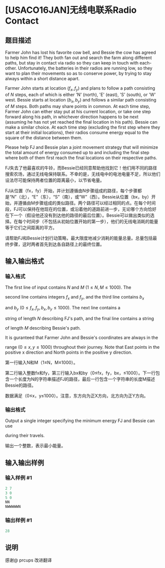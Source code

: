 # [USACO16JAN]无线电联系Radio Contact

## 题目描述

Farmer John has lost his favorite cow bell, and Bessie the cow has agreed to help him find it! They both fan out and search the farm along different paths, but stay in contact via radio so they can keep in touch with each-other. Unfortunately, the batteries in their radios are running low, so they want to plan their movements so as to conserve power, by trying to stay always within a short distance apart.

Farmer John starts at location ($f_x, f_y$) and plans to follow a path consisting of $N$ steps, each of which is either 'N' (north), 'E' (east), 'S' (south), or 'W' west. Bessie starts at location ($b_x, b_y$) and follows a similar path consisting of $M$ steps. Both paths may share points in common. At each time step, Farmer John can either stay put at his current location, or take one step forward along his path, in whichever direction happens to be next (assuming he has not yet reached the final location in his path). Bessie can make a similar choice. At each time step (excluding the first step where they start at their initial locations), their radios consume energy equal to the square of the distance between them.

Please help FJ and Bessie plan a joint movement strategy that will minimize the total amount of energy consumed up to and including the final step where both of them first reach the final locations on their respective paths.

FJ失去了他最喜欢的牛铃，而Bessie已经同意帮助他找到它！他们用不同的路径搜索农场，通过无线电保持联系。不幸的是，无线电中的电池电量不足，所以他们设法尽可能保持两者位置的距离最小，以节省电量。

FJ从位置（fx，fy）开始，并计划遵循由N步骤组成的路径，每个步骤都是“N”（北），“E”（东），“S”（南），或“W”（西）。Bessie从位置（bx，by）开始，并遵循由M步骤组成的类似路径。两个路径可以经过相同的点。在每个时间段，FJ可以保持在他现在的位置，或沿着他的道路前进一步，无论哪个方向恰好在下一个（假设他还没有到达他的路径的最后位置）。Bessie可以做出类似的选择。在每个时间步（不包括从初始位置开始的第一步），他们的无线电消耗的能量等于它们之间距离的平方。

请帮助FJ和Bessie计划行动策略，最大限度地减少消耗的能量总量。总量包括最终步骤，这时两者首先到达各自路径上的最终位置。

## 输入输出格式

### 输入格式

The first line of input contains $N$ and $M$ ($1 \leq N, M \leq 1000$). The

second line contains integers $f_x$ and $f_y$, and the third line contains $b_x$

and $b_y$ ($0 \leq f_x, f_y, b_x, b_y \leq 1000$). The next line contains a

string of length $N$ describing FJ's path, and the final line contains a string

of length $M$ describing Bessie's path.

It is guranteed that Farmer John and Bessie's coordinates are always in the

range ($0 \leq x,y \leq 1000$) throughout their journey. Note that East points in the positive x direction and North points in the positive y direction.

第一行输入N和M（1≤N，M≤1000）。

第二行输入整数fx和fy，第三行输入bx和by（0≤fx，fy，bx，≤1000）。下一行包含一个长度为N的字符串描述FJ的路径，最后一行包含一个字符串的长度M描述Bessie的路径。

数据满足（0≤x，y≤1000）。注意，东方向为正X方向，北方向为正Y方向。

### 输出格式

Output a single integer specifying the minimum energy FJ and Bessie can use

during their travels.

输出一个整数，表示最小能量。

## 输入输出样例

### 输入样例 #1

```cpp
2 7
3 0
5 0
NN
NWWWWWN
```


### 输出样例 #1

```cpp
28
```


## 说明

感谢@ prcups 改进翻译

